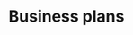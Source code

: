 ---
title: Business plans
longTitle: 'Business plans'
tags:
- gccommon
french:
- "[[Plan daffaires]]"
usedFor:
- "[[Business planning]]"
---
